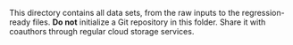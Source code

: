 This directory contains all data sets, from the raw inputs to the regression-ready files. **Do not** initialize a Git repository in this folder. Share it with coauthors through regular cloud storage services.

